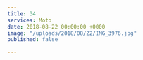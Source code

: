 ```yaml
---
title: 34
services: Moto
date: 2018-08-22 00:00:00 +0000
image: "/uploads/2018/08/22/IMG_3976.jpg"
published: false

---
```

